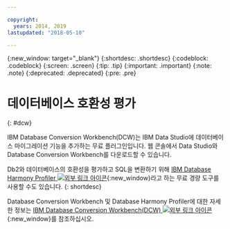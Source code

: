 ```yaml
---

copyright:
  years: 2014, 2019
lastupdated: "2018-05-10"

---
```


<!-- Attribute definitions --> 
{:new_window: target="_blank"}
{:shortdesc: .shortdesc}
{:codeblock: .codeblock}
{:screen: .screen}
{:tip: .tip}
{:important: .important}
{:note: .note}
{:deprecated: .deprecated}
{:pre: .pre}

# 데이터베이스 호환성 평가
{: #dcw}

IBM Database Conversion Workbench(DCW)는 IBM Data Studio에 데이터베이스 마이그레이션 기능을 추가하는 무료 플러그인입니다. 웹 콘솔에서 Data Studio와 Database Conversion Workbench를 다운로드할 수 있습니다.

Db2와 데이터베이스의 호환성을 평가하고 SQL을 변환하기 위해 [IBM Database Harmony Profiler ![외부 링크 아이콘](../../icons/launch-glyph.svg "외부 링크 아이콘")](https://www.ibm.com/developerworks/community/blogs/05901c97-75b2-47a1-9c32-25f748855913/entry/Introducing_DCW_Lite?lang=en){:new_window}라고 하는 무료 경량 도구를 사용할 수도 있습니다.
{: shortdesc}

Database Conversion Workbench 및 Database Harmony Profiler에 대한 자세한 정보는 [IBM Database Conversion Workbench(DCW) ![외부 링크 아이콘](../../icons/launch-glyph.svg "외부 링크 아이콘")](https://www.ibm.com/support/knowledgecenter/en/SS6NHC/com.ibm.swg.im.dashdb.apdv.porting.doc/doc/c_compat_dcw.html){:new_window}를 참조하십시오.
